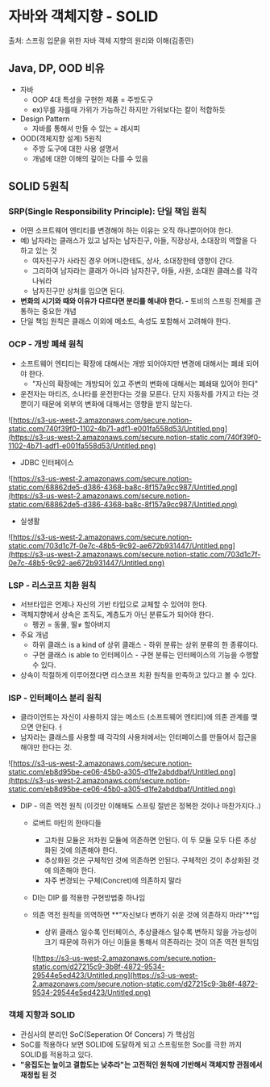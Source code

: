 # 자바와 객체지향 - SOLID

출처: 스프링 입문을 위한 자바 객체 지향의 원리와 이해(김종민)

## Java, DP, OOD 비유

- 자바
  - OOP 4대 특성을 구현한 제품 = 주방도구
  - ex)무를 자를때 가위가 가능하긴 하지만 가위보다는 칼이 적합하듯
- Design Pattern
  - 자바를 통해서 만들 수 있는 = 레시피
- OOD(객체지향 설계) 5원칙
  - 주방 도구에 대한 사용 설명서
  - 개념에 대한 이해의 깊이는 다를 수 있음

## SOLID 5원칙

### SRP(Single Responsibility Principle): 단일 책임 원칙

- 어떤 소프트웨어 엔티티를 변경해야 하는 이유는 오직 하나뿐이어야 한다.
- 예) 남자라는 클래스가 있고 남자는 남자친구, 아들, 직장상사, 소대장의 역할을 다 하고 있는 것
  - 여자친구가 사라진 경우 어머니한테도, 상사, 소대장한테 영향이 간다.
  - 그리하여 남자라는 클래가 아니라 남자친구, 아들, 사원, 소대원 클래스를 각각 나눠라
  - 남자친구만 상처를 입으면 된다.
- **변화의 시기와 때와 이유가 다르다면 분리를 해내야 한다. -** 토비의 스프링 전체를 관통하는 중요한 개념
- 단일 책임 원칙은 클래스 이외에 메소드, 속성도 포함해서 고려해야 한다.

### OCP - 개방 폐쇄 원칙

- 소프트웨어 엔티티는 확장에 대해서는 개방 되어야지만 변경에 대해서는 폐쇄 되어야 한다.
  - "자신의 확장에는 개방되어 있고 주변의 변화에 대해서는 폐쇄돼 있어야 한다"
- 운전자는 마티즈, 소나타를 운전한다는 것을 모른다. 단지 자동차를 가지고 타는 것 뿐이기 때문에 외부의 변화에 대해서는 영향을 받지 않는다.

![https://s3-us-west-2.amazonaws.com/secure.notion-static.com/740f39f0-1102-4b71-adf1-e001fa558d53/Untitled.png](https://s3-us-west-2.amazonaws.com/secure.notion-static.com/740f39f0-1102-4b71-adf1-e001fa558d53/Untitled.png)

- JDBC 인터페이스

![https://s3-us-west-2.amazonaws.com/secure.notion-static.com/68862de5-d386-4368-ba8c-8f157a9cc987/Untitled.png](https://s3-us-west-2.amazonaws.com/secure.notion-static.com/68862de5-d386-4368-ba8c-8f157a9cc987/Untitled.png)

- 실생활

![https://s3-us-west-2.amazonaws.com/secure.notion-static.com/703d1c7f-0e7c-48b5-9c92-ae672b931447/Untitled.png](https://s3-us-west-2.amazonaws.com/secure.notion-static.com/703d1c7f-0e7c-48b5-9c92-ae672b931447/Untitled.png)

### LSP - 리스코프 치환 원칙

- 서브타입은 언제나 자신의 기반 타입으로 교체할 수 있어야 한다.
- 객체지향에서 상속은 조직도, 계층도가 아닌 분류도가 되어야 한다.
  - 펭귄 = 동물, 딸≠ 할아버지
- 주요 개념
  - 하위 클래스 is a kind of 상위 클래스 - 하위 분류는 상위 분류의 한 종류이다.
  - 구현 클래스 is able to 인터페이스 - 구현 분류는 인터페이스의 기능을 수행할 수 있다.
- 상속이 적절하게 이루어졌다면 리스코프 치환 원칙을 만족하고 있다고 볼 수 있다.

### ISP - 인터페이스 분리 원칙

- 클라이언트는 자신이 사용하지 않는 메소드 (소프트웨어 엔티티)에 의존 관계를 맺으면 안된다.ㅓ
- 남자라는 클래스를 사용할 때 각각의 사용처에서는 인터페이스를 만들어서 접근을 해야만 한다는 것.

![https://s3-us-west-2.amazonaws.com/secure.notion-static.com/eb8d95be-ce06-45b0-a305-d1fe2abddbaf/Untitled.png](https://s3-us-west-2.amazonaws.com/secure.notion-static.com/eb8d95be-ce06-45b0-a305-d1fe2abddbaf/Untitled.png)

- DIP - 의존 역전 원칙 (이것만 이해해도 스프링 절반은 정복한 것이나 마찬가지다..)

  - 로버트 마틴의 한마디들

    - 고차원 모듈은 저차원 모듈에 의존하면 안된다. 이 두 모듈 모두 다른 추상화된 것에 의존해야 한다.
    - 추상화된 것은 구체적인 것에 의존하면 안된다. 구체적인 것이 추상화된 것에 의존해야 한다.
    - 자주 변경되는 구체(Concret)에 의존하지 말라

  - DI는 DIP 를 적용한 구현방법중 하나임

  - 의존 역전 원칙을 의역하면 **"자신보다 변하기 쉬운 것에 의존하지 마라"**임

    - 상위 클래스 일수록 인터페이스, 추상클래스 일수록 변하지 않을 가능성이 크기 때문에 하위가 아닌 이들을 통해서 의존하라는 것이 의존 역전 원칙임

    ![https://s3-us-west-2.amazonaws.com/secure.notion-static.com/d27215c9-3b8f-4872-9534-29544e5ed423/Untitled.png](https://s3-us-west-2.amazonaws.com/secure.notion-static.com/d27215c9-3b8f-4872-9534-29544e5ed423/Untitled.png)

### 객체 지향과 SOLID

- 관심사의 분리인 SoC(Seperation Of Concers) 가 핵심임
- SoC를 적용하다 보면 SOLID에 도달하게 되고 스프링또한 Soc를 극한 까지 SOLID를 적용하고 있다.
- **"응집도는 높이고 결합도는 낮추라"는 고전적인 원칙에 기반해서 객체지향 관점에서 재정립 된 것**